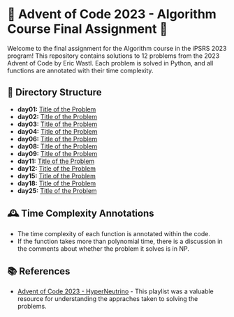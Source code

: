 # 🎄 Advent of Code 2023 - Algorithm Course Final Assignment 🎄

Welcome to the final assignment for the Algorithm course in the iPSRS 2023 program! 
This repository contains solutions to 12 problems from the 2023 Advent of Code by Eric Wastl. Each problem is solved in Python, and all functions are annotated with their time complexity.

## 📂 Directory Structure

- **day01:** [Title of the Problem](./day01.ipynb)
- **day02:** [Title of the Problem](./day02.ipynb)
- **day03:** [Title of the Problem](./day03.ipynb)
- **day04:** [Title of the Problem](./day04.ipynb)
- **day06:** [Title of the Problem](./day06.ipynb)
- **day08:** [Title of the Problem](./day08.ipynb)
- **day09:** [Title of the Problem](./day09.ipynb)
- **day11:** [Title of the Problem](./day11.ipynb)
- **day12:** [Title of the Problem](./day12.ipynb)
- **day15:** [Title of the Problem](./day15.ipynb)
- **day18:** [Title of the Problem](./day18.ipynb)
- **day25:** [Title of the Problem](./day25.ipynb)

## 🕰️ Time Complexity Annotations

- The time complexity of each function is annotated within the code.
- If the function takes more than polynomial time, there is a discussion in the comments about whether the problem it solves is in NP.

## 📚 References

- [Advent of Code 2023 - HyperNeutrino](https://www.youtube.com/watch?v=s_WDYcrh_dk&list=PLnNm9syGLD3zLoIGWeHfnEekEKxPKLivw&pp=iAQB) - This playlist was a valuable resource for understanding the appraches taken to solving the problems.

